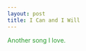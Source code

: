 ```yaml
---
layout: post
title: I Can and I Will
---
```

<div style="color: #2e9d32;">
Another song I love.
</div>

<!--more-->
<div class= "intent">
